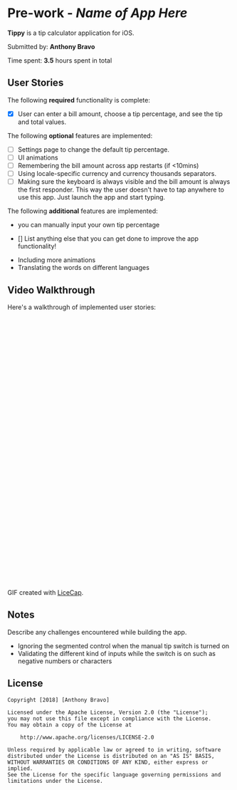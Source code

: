 # Pre-work - *Name of App Here*

**Tippy** is a tip calculator application for iOS.

Submitted by: **Anthony Bravo**

Time spent: **3.5** hours spent in total

## User Stories

The following **required** functionality is complete:

* [x] User can enter a bill amount, choose a tip percentage, and see the tip and total values.

The following **optional** features are implemented:
* [ ] Settings page to change the default tip percentage.
* [ ] UI animations
* [ ] Remembering the bill amount across app restarts (if <10mins)
* [ ] Using locale-specific currency and currency thousands separators.
* [ ] Making sure the keyboard is always visible and the bill amount is always the first responder. This way the user doesn't have to tap anywhere to use this app. Just launch the app and start typing.

The following **additional** features are implemented:
* you can manually input your own tip percentage

- [] List anything else that you can get done to improve the app functionality!
* Including more animations
* Translating the words on different languages

## Video Walkthrough 

Here's a walkthrough of implemented user stories:

<img alt="" src="//i.imgur.com/oP6Mm7f.gif" style="max-width: 100%; min-height: 596px;" original-title="">

GIF created with [LiceCap](http://www.cockos.com/licecap/).

## Notes

Describe any challenges encountered while building the app.
* Ignoring the segmented control when the manual tip switch is turned on
* Validating the different kind of inputs while the switch is on such as negative numbers or characters

## License

    Copyright [2018] [Anthony Bravo]

    Licensed under the Apache License, Version 2.0 (the "License");
    you may not use this file except in compliance with the License.
    You may obtain a copy of the License at

        http://www.apache.org/licenses/LICENSE-2.0

    Unless required by applicable law or agreed to in writing, software
    distributed under the License is distributed on an "AS IS" BASIS,
    WITHOUT WARRANTIES OR CONDITIONS OF ANY KIND, either express or implied.
    See the License for the specific language governing permissions and
    limitations under the License.
